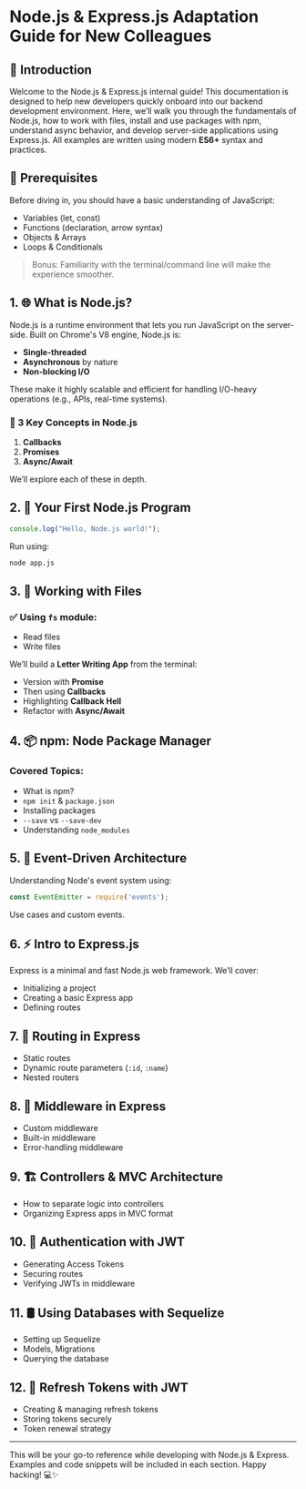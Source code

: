 # Node.js & Express.js Adaptation Guide for New Colleagues

## 📘 Introduction
Welcome to the Node.js & Express.js internal guide! This documentation is designed to help new developers quickly onboard into our backend development environment. Here, we’ll walk you through the fundamentals of Node.js, how to work with files, install and use packages with npm, understand async behavior, and develop server-side applications using Express.js. All examples are written using modern **ES6+** syntax and practices.

## 🚀 Prerequisites
Before diving in, you should have a basic understanding of JavaScript:
- Variables (let, const)
- Functions (declaration, arrow syntax)
- Objects & Arrays
- Loops & Conditionals

> Bonus: Familiarity with the terminal/command line will make the experience smoother.

## 1. 🌐 What is Node.js?
Node.js is a runtime environment that lets you run JavaScript on the server-side. Built on Chrome's V8 engine, Node.js is:
- **Single-threaded**
- **Asynchronous** by nature
- **Non-blocking I/O**

These make it highly scalable and efficient for handling I/O-heavy operations (e.g., APIs, real-time systems).

### 🧠 3 Key Concepts in Node.js
1. **Callbacks**
2. **Promises**
3. **Async/Await**

We’ll explore each of these in depth.

## 2. 👋 Your First Node.js Program
```js
console.log("Hello, Node.js world!");
```
Run using:
```bash
node app.js
```

## 3. 📂 Working with Files
### ✅ Using `fs` module:
- Read files
- Write files

We’ll build a **Letter Writing App** from the terminal:
- Version with **Promise**
- Then using **Callbacks**
- Highlighting **Callback Hell**
- Refactor with **Async/Await**

## 4. 📦 npm: Node Package Manager
### Covered Topics:
- What is npm?
- `npm init` & `package.json`
- Installing packages
- `--save` vs `--save-dev`
- Understanding `node_modules`

## 5. 📡 Event-Driven Architecture
Understanding Node's event system using:
```js
const EventEmitter = require('events');
```
Use cases and custom events.

## 6. ⚡ Intro to Express.js
Express is a minimal and fast Node.js web framework. We’ll cover:
- Initializing a project
- Creating a basic Express app
- Defining routes

## 7. 🚏 Routing in Express
- Static routes
- Dynamic route parameters (`:id`, `:name`)
- Nested routers

## 8. 🔄 Middleware in Express
- Custom middleware
- Built-in middleware
- Error-handling middleware

## 9. 🏗️ Controllers & MVC Architecture
- How to separate logic into controllers
- Organizing Express apps in MVC format

## 10. 🔐 Authentication with JWT
- Generating Access Tokens
- Securing routes
- Verifying JWTs in middleware

## 11. 🛢️ Using Databases with Sequelize
- Setting up Sequelize
- Models, Migrations
- Querying the database

## 12. 🔄 Refresh Tokens with JWT
- Creating & managing refresh tokens
- Storing tokens securely
- Token renewal strategy

---

This will be your go-to reference while developing with Node.js & Express. Examples and code snippets will be included in each section. Happy hacking! 💻✨

